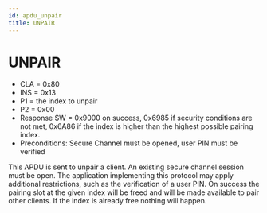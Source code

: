 ```yaml
---
id: apdu_unpair
title: UNPAIR
---
```


# UNPAIR

* CLA = 0x80
* INS = 0x13
* P1 = the index to unpair
* P2 = 0x00
* Response SW = 0x9000 on success, 0x6985 if security conditions are not met, 0x6A86 if the index is higher than the
  highest possible pairing index.
* Preconditions: Secure Channel must be opened, user PIN must be verified

This APDU is sent to unpair a client. An existing secure channel session must be open. The application implementing this protocol may apply additional restrictions, such as the verification of a user PIN. On success the pairing slot at the  given index will be freed and will be made available to pair other clients. If the index is already free nothing will happen.
